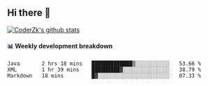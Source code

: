 ## Hi there 👋

[![CoderZk's github stats](https://github-readme-stats.vercel.app/api?username=zhoukuo123&show_icons=true&count_private=true)](https://github.com/anuraghazra/github-readme-stats)

#### :bar_chart: Weekly development breakdown

<!--START_SECTION:waka-->
```text
Java       2 hrs 18 mins   █████████████▒░░░░░░░░░░░   53.66 % 
XML        1 hr 39 mins    █████████▓░░░░░░░░░░░░░░░   38.79 % 
Markdown   18 mins         █▓░░░░░░░░░░░░░░░░░░░░░░░   07.33 % 
```
<!--END_SECTION:waka-->
